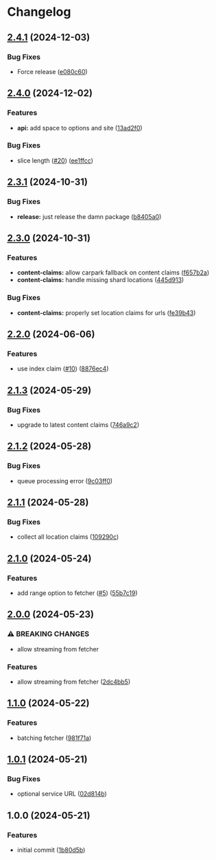 # Changelog

## [2.4.1](https://github.com/storacha/blob-fetcher/compare/v2.4.0...v2.4.1) (2024-12-03)


### Bug Fixes

* Force release ([e080c60](https://github.com/storacha/blob-fetcher/commit/e080c605566327fc852f4aa3f2908d88f2500af0))

## [2.4.0](https://github.com/storacha/blob-fetcher/compare/v2.3.1...v2.4.0) (2024-12-02)


### Features

* **api:** add space to options and site ([13ad2f0](https://github.com/storacha/blob-fetcher/commit/13ad2f0f03bf7c5063d3e12111feb569ae5a19a2))


### Bug Fixes

* slice length ([#20](https://github.com/storacha/blob-fetcher/issues/20)) ([ee1ffcc](https://github.com/storacha/blob-fetcher/commit/ee1ffcc593a205b5918c869c13e13281ffaa640c))

## [2.3.1](https://github.com/storacha/blob-fetcher/compare/v2.3.0...v2.3.1) (2024-10-31)


### Bug Fixes

* **release:** just release the damn package ([b8405a0](https://github.com/storacha/blob-fetcher/commit/b8405a09169f14a965942ebd988f9d07033aface))

## [2.3.0](https://github.com/storacha/blob-fetcher/compare/v2.2.0...v2.3.0) (2024-10-31)


### Features

* **content-claims:** allow carpark fallback on content claims ([f657b2a](https://github.com/storacha/blob-fetcher/commit/f657b2a75e0de9cdd8041bd3824434bc70d5a457))
* **content-claims:** handle missing shard locations ([445d913](https://github.com/storacha/blob-fetcher/commit/445d91344cc02cd6003eac11f50699c873a27b30))


### Bug Fixes

* **content-claims:** properly set location claims for urls ([fe39b43](https://github.com/storacha/blob-fetcher/commit/fe39b43f07d14918d1d65c84775bbc77899a54a7))

## [2.2.0](https://github.com/w3s-project/blob-fetcher/compare/v2.1.3...v2.2.0) (2024-06-06)


### Features

* use index claim ([#10](https://github.com/w3s-project/blob-fetcher/issues/10)) ([8876ec4](https://github.com/w3s-project/blob-fetcher/commit/8876ec4dd25dcec741f67f0c88c512d42ae93836))

## [2.1.3](https://github.com/w3s-project/blob-fetcher/compare/v2.1.2...v2.1.3) (2024-05-29)


### Bug Fixes

* upgrade to latest content claims ([746a9c2](https://github.com/w3s-project/blob-fetcher/commit/746a9c22be8017593089d21d97cd62215939977d))

## [2.1.2](https://github.com/w3s-project/blob-fetcher/compare/v2.1.1...v2.1.2) (2024-05-28)


### Bug Fixes

* queue processing error ([9c03ff0](https://github.com/w3s-project/blob-fetcher/commit/9c03ff0f4a22a7f5164117cdcefd6bed8854797e))

## [2.1.1](https://github.com/w3s-project/blob-fetcher/compare/v2.1.0...v2.1.1) (2024-05-28)


### Bug Fixes

* collect all location claims ([109290c](https://github.com/w3s-project/blob-fetcher/commit/109290cdeddb7a625e36e1484778a1e68905c576))

## [2.1.0](https://github.com/w3s-project/blob-fetcher/compare/v2.0.0...v2.1.0) (2024-05-24)


### Features

* add range option to fetcher ([#5](https://github.com/w3s-project/blob-fetcher/issues/5)) ([55b7c19](https://github.com/w3s-project/blob-fetcher/commit/55b7c1951074ea5508cf2158159c58bd0c5043ef))

## [2.0.0](https://github.com/w3s-project/blob-fetcher/compare/v1.1.0...v2.0.0) (2024-05-23)


### ⚠ BREAKING CHANGES

* allow streaming from fetcher

### Features

* allow streaming from fetcher ([2dc4bb5](https://github.com/w3s-project/blob-fetcher/commit/2dc4bb5f675250453d8009de402d7290c0ab3242))

## [1.1.0](https://github.com/w3s-project/blob-fetcher/compare/v1.0.1...v1.1.0) (2024-05-22)


### Features

* batching fetcher ([981f71a](https://github.com/w3s-project/blob-fetcher/commit/981f71a464c410ffd5a1b3bb7fef05c0f823c9ce))

## [1.0.1](https://github.com/w3s-project/blob-fetcher/compare/v1.0.0...v1.0.1) (2024-05-21)


### Bug Fixes

* optional service URL ([02d814b](https://github.com/w3s-project/blob-fetcher/commit/02d814bc3477b91f49be2ab4259b7eab5d5fbe07))

## 1.0.0 (2024-05-21)


### Features

* initial commit ([1b80d5b](https://github.com/w3s-project/blob-fetcher/commit/1b80d5b7590e4cbe7835a657fa5a7d2c73fe7172))
